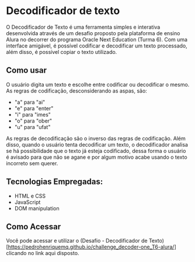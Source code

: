 # Decodificador de texto
O Decodificador de Texto é uma ferramenta simples e interativa desenvolvida através de um desafio proposto pela plataforma de ensino Alura no decorrer do programa Oracle Next Education (Turma 6). Com uma interface amigável, é possível codificar e decodificar um texto processado, além disso, é possível copiar o texto utilizado.

## Como usar
O usuário digita um texto e escolhe entre codificar ou decodificar o mesmo. 
As regras de codificação, desconsiderando as aspas, são:
- "a" para "ai"
- "e" para "enter"
- "i" para "imes"
- "o" para "ober"
- "u" para "ufat"

As regras de decodificação são o inverso das regras de codificação. Além disso, quando o usuário tenta decodificar um texto, o decodificador analisa se há possibilidade que o texto já esteja codificado, dessa forma o usuário é avisado para que não se agane e por algum motivo acabe usando o texto incorreto sem querer.

## Tecnologias Empregadas:
- HTML e CSS
- JavaScript
- DOM manipulation

## Como Acessar
Você pode acessar e utilizar o (Desafio - Decodificador de Texto)[https://pedrohenriquemq.github.io/challenge_decoder-one_T6-alura/] clicando no link aqui disposto.
